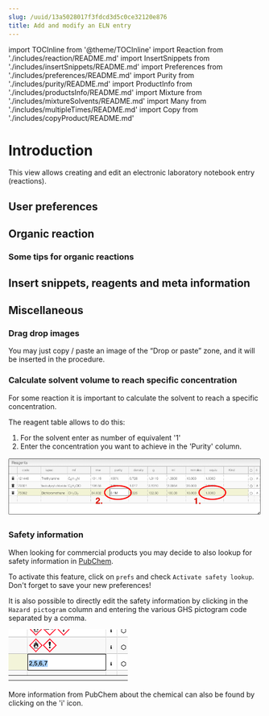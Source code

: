 ```yaml
---
slug: /uuid/13a5028017f3fdcd3d5c0ce32120e876
title: Add and modify an ELN entry
---
```


import TOCInline from '@theme/TOCInline'
import Reaction from './includes/reaction/README.md'
import InsertSnippets from './includes/insertSnippets/README.md'
import Preferences from './includes/preferences/README.md'
import Purity from './includes/purity/README.md'
import ProductInfo from './includes/productsInfo/README.md'
import Mixture from './includes/mixtureSolvents/README.md'
import Many from './includes/multipleTimes/README.md'
import Copy from './includes/copyProduct/README.md'

<TOCInline toc={toc} />

# Introduction

This view allows creating and edit an electronic laboratory notebook entry (reactions).

## User preferences

<Preferences/>

## Organic reaction

<Reaction/>

### Some tips for organic reactions

<Purity/>

<ProductInfo/>

<Mixture/>

<Many/>

<Copy/>

## Insert snippets, reagents and meta information

<InsertSnippets/>

##

## Miscellaneous

### Drag drop images

You may just copy / paste an image of the “Drop or paste” zone, and it will be inserted in the procedure.

### Calculate solvent volume to reach specific concentration

For some reaction it is important to calculate the solvent to reach a specific concentration.

The reagent table allows to do this:

1. For the solvent enter as number of equivalent '1'
2. Enter the concentration you want to achieve in the 'Purity' column.

![Reagents](reagents.png)

### Safety information

When looking for commercial products you may decide to also lookup for safety information in [PubChem](https://pubchem.ncbi.nlm.nih.gov/).

To activate this feature, click on `prefs` and check `Activate safety lookup`. Don't forget to save your new preferences!

It is also possible to directly edit the safety information by clicking in the `Hazard pictogram` column and entering the various GHS pictogram code separated by a comma.

![Safety preferences](safetyEdit.png)

More information from PubChem about the chemical can also be found by clicking on the 'i' icon.
